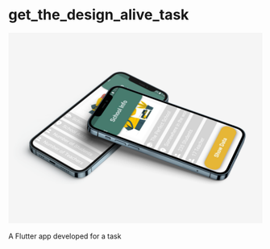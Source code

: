 # get_the_design_alive_task

<img src="https://github.com/AbanoubEzzat1/know_our_school_task/blob/master/Untitled.png">

A Flutter app developed for a task

